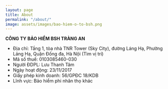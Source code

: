 ```yaml
---
layout: page
title: About
permalink: "/about/"
image: assets/images/bao-hiem-o-to-bsh.png
---
```


**CÔNG TY BẢO HIỂM BSH TRÀNG AN**

- Địa chỉ: Tầng 1, tòa nhà TNR Tower (Sky City), đường Láng Hạ, Phường Láng Hạ, Quận Đống đa, Hà Nội (Tìm vị trí)
- Mã số thuế: 0103085460-030
- Người ĐDPL: Lưu Thanh Tâm
- Ngày hoạt động: 23/11/2017
- Giấy phép kinh doanh: 56/GPĐC 18/KDB
- Lĩnh vực: Bảo hiểm phi nhân thọ khác

